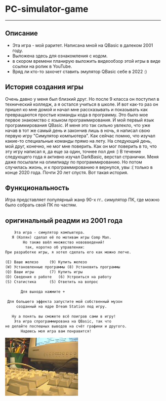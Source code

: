 # PC-simulator-game
***
<!-- [ссылка на gh-pages](https://nikolaymishaev.github.io/Stacking-game/index.html) -->

## Описание 
- Эта игра - мой раритет. Написана мной на QBasic в далеком 2001 году.
- Выложена здесь для ознакомления с кодом. 
- в скором времени планирую выложить видеообзор этой игры в виде ссылки на ролик в YouTube.
- Вряд ли кто-то захочет ставить эмулятор QBasic себе в 2022 :)

## История создания игры
Очень давно у меня был близкий друг. Но после 9 класса он поступил в технический колледж, а я остался учиться в школе. И вот как-то раз он пришел ко мне домой и начал мне рассказывать и показывать как превращаются простые команды кода в программу. Это было мое первое знакомство с языком программирования. И мой первый язык программирования QBasic. И меня это так сильно увлекло, что уже начав в тот же самый день и закончив лишь в ночь, я написал свою первую игру "Симулятор компьютера". Как сейчас помню, что изучал какие-то специальные команды прямо на лету. На следующий день, мой друг, конечно, не мог мне поверить. Как он мог поверить в то, что эту игру написал я, да еще за один, точнее пол дня :) В течение следующего года я активно изучал DarkBasic, верстал странички. Меня даже посылали на олимпиаду по программированию. Но потом случилась жизнь, и к программированию я вернулся, увы :( только в конце 2020 года. Почти 20 лет спустя. Вот такая история.

## Функциональность
Игра представляет популярный жанр 90-x гг.. симулятор ПК, где можно было собрать свой ПК по частям.

## оригинальный реадми из 2001 года

		Эта игра - симулятор компьютера.
       Я (Колян) сделал её по мотивам игры Comp Man.
            Но также ввёл множество нововведений!
	         так, коротко об управлении:
  	При разработке игры, я хотел сделать его как можно легче.

	(E)	Ваше железо		(9)	Купить железо		
	(W)	Установленные программы	(8)	Установить программы	
	(Q)	Ваши игры		(7)	Купить игры		
	(D)	Сведения о работе	(6)	Устроиться на работу	
	(S)	Статистика		(5)	Ответить на вопрос	

		   Для выхода нажмите +

     Для большего эффекта запустите мой собственный музон
         созданный на ядре Dream Station под игру.

       Ну а понять вы сможете всё поиграв сами в игру!
        Эта игра спрограммирована на QBasic, так что
   	не делайте поспешных выводов на счёт графики и другого.
	       Надеюсь моя игра вам понравится!

![Симулятор ПК](https://github.com/NikolayMishaev/pc-simulator-game/raw/master/pc-image.jpg)
